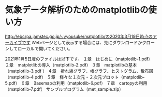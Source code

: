 # 気象データ解析のためのmatplotlibの使い⽅
http://ebcrpa.jamstec.go.jp/~yyousuke/matplotlib/の2020年3月19日時点のアーカイブです
Webページとして表示する場合には、先にダウンロードかクローンしてローカルで開いてください。

2021年1月5日版のファイルは以下です。
    １章　はじめに（matplotlib-1.pdf）
    ２章　matplotlibの導入（matplotlib-2.pdf）
    ３章　matplotlibの基本（matplotlib-3.pdf ）
    ４章　折れ線グラフ、棒グラフ、ヒストグラム、散布図（matplotlib-4.pdf）
    ５章　様々な１次元・２次元プロット（matplotlib-5.pdf）
    ６章　Basemapの利用（matplotlib-6.pdf）
    ７章　cartopyの利用（matplotlib-7.pdf）
    サンプルプログラム（met_sample.zip）
